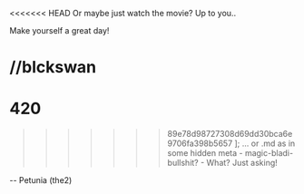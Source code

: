 <<<<<<< HEAD
Or maybe just watch the movie? 
Up to you..

Make yourself a great day!

//blckswan
=======
# 420
>>>>>>> 89e78d98727308d69dd30bca6e9706fa398b5657
]\;
... or .md as in some hidden meta - magic-bladi-bullshit? - What? Just asking!

-- Petunia (the2)